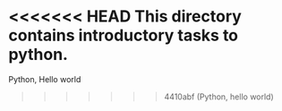 <<<<<<< HEAD
This directory contains introductory tasks to python.
=======
Python, Hello world
>>>>>>> 4410abf (Python, hello world)
